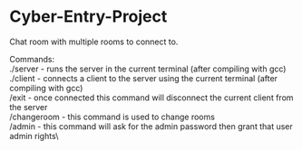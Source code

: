 # Cyber-Entry-Project

Chat room with multiple rooms to connect to.

Commands:\
./server - runs the server in the current terminal (after compiling with gcc)\
./client - connects a client to the server using the current terminal (after compiling with gcc)\
/exit - once connected this command will disconnect the current client from the server\
/changeroom - this command is used to change rooms\
/admin - this command will ask for the admin password then grant that user admin rights\

